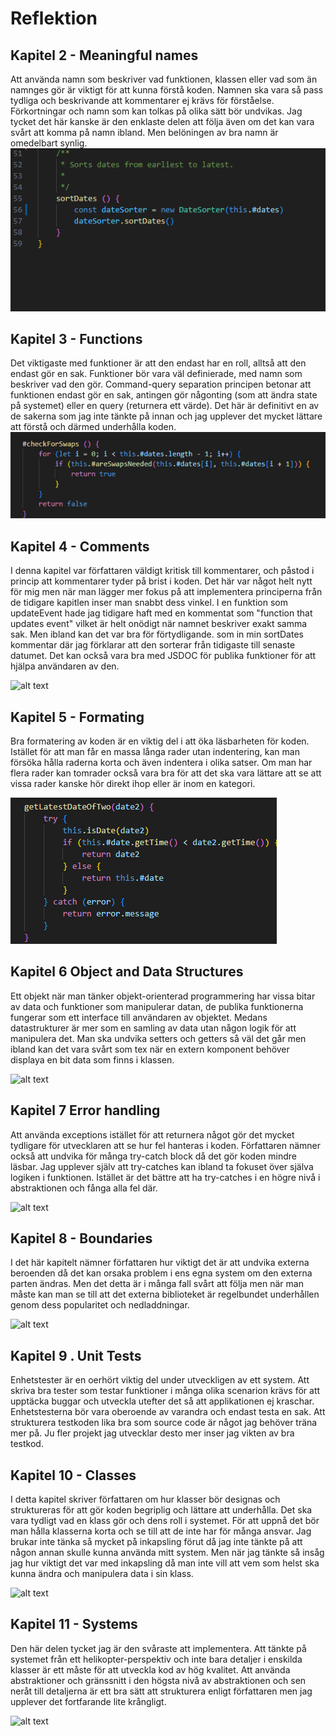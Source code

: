 # Reflektion

## Kapitel 2 - Meaningful names

Att använda namn som beskriver vad funktionen, klassen eller vad som än namnges gör är viktigt för att kunna förstå koden. Namnen ska vara så pass tydliga och beskrivande att kommentarer ej krävs för förståelse. Förkortningar och namn som kan tolkas på olika sätt bör undvikas. Jag tycket det här kanske är den enklaste delen att följa även om det kan vara svårt att komma på namn ibland. Men belöningen av bra namn är omedelbart synlig.
![alt text](image.png)

## Kapitel 3 - Functions

Det viktigaste med funktioner är att den endast har en roll, alltså att den endast gör en sak. Funktioner bör vara väl definierade, med namn som beskriver vad den gör. Command-query separation principen betonar att funktionen endast gör en sak, antingen gör någonting (som att ändra state på systemet) eller en query (returnera ett värde). Det här är definitivt en av de sakerna som jag inte tänkte på innan och jag upplever det mycket lättare att förstå och därmed underhålla koden.
![alt text](image-1.png)

## Kapitel 4 - Comments

I denna kapitel var författaren väldigt kritisk till kommentarer, och påstod i princip att kommentarer tyder på brist i koden. Det här var något helt nytt för mig men när man lägger mer fokus på att implementera principerna från de tidigare kapitlen inser man snabbt dess vinkel. I en funktion som updateEvent hade jag tidigare haft med en kommentat som "function that updates event" vilket är helt onödigt när namnet beskriver exakt samma sak. Men ibland kan det var bra för förtydligande. som in min sortDates kommentar där jag förklarar att den sorterar från tidigaste till senaste datumet. Det kan också vara bra med JSDOC för publika funktioner för att hjälpa användaren av den.

![alt text](<Skärmbild (58).png>)

## Kapitel 5 - Formating

Bra formatering av koden är en viktig del i att öka läsbarheten för koden. Istället för att man får en massa långa rader utan indentering, kan man försöka hålla raderna korta och även indentera i olika satser. Om man har flera rader kan tomrader också vara bra för att det ska vara lättare att se att vissa rader kanske hör direkt ihop eller är inom en kategori.

![alt text](image-2.png)

## Kapitel 6 Object and Data Structures

Ett objekt när man tänker objekt-orienterad programmering har vissa bitar av data och funktioner som manipulerar datan, de publika funktionerna fungerar som ett interface till användaren av objektet. Medans datastrukturer är mer som en samling av data utan någon logik för att manipulera det. Man ska undvika setters och getters så väl det går men ibland kan det vara svårt som tex när en extern komponent behöver displaya en bit data som finns i klassen.

![alt text](<Skärmbild (56).png>)

## Kapitel 7 Error handling

Att använda exceptions istället för att returnera något gör det mycket tydligare för utvecklaren att se hur fel hanteras i koden. Författaren nämner också att undvika för många try-catch block då det gör koden mindre läsbar. Jag upplever själv att try-catches kan ibland ta fokuset över själva logiken i funktionen. Istället är det bättre att ha try-catches i en högre nivå i abstraktionen och fånga alla fel där.

![alt text](<Skärmbild (52).png>)

## Kapitel 8 - Boundaries

I det här kapitelt nämner författaren hur viktigt det är att undvika externa beroenden då det kan orsaka problem i ens egna system om den externa parten ändras. Men det detta är i många fall svårt att följa men när man måste kan man se till att det externa biblioteket är regelbundet underhållen genom dess popularitet och nedladdningar. 

![alt text](<Skärmbild (57).png>)

## Kapitel 9 . Unit Tests

Enhetstester är en oerhört viktig del under utveckligen av ett system. Att skriva bra tester som testar funktioner i många olika scenarion krävs för att upptäcka buggar och utveckla utefter det så att applikationen ej kraschar. Enhetstesterna bör vara oberoende av varandra och endast testa en sak. Att strukturera testkoden lika bra som source code är något jag behöver träna mer på. Ju fler projekt jag utvecklar desto mer inser jag vikten av bra testkod.

## Kapitel 10 - Classes

I detta kapitel skriver författaren om hur klasser bör designas och struktureras för att gör koden begriplig och lättare att underhålla. Det ska vara tydligt vad en klass gör och dens roll i systemet. För att uppnå det bör man hålla klasserna korta och se till att de inte har för många ansvar. Jag brukar inte tänka så mycket på inkapsling förut då jag inte tänkte på att någon annan skulle kunna använda mitt system. Men när jag tänkte så insåg jag hur viktigt det var med inkapsling då man inte vill att vem som helst ska kunna ändra och manipulera data i sin klass.

![alt text](<Skärmbild (55).png>)

## Kapitel 11 - Systems

Den här delen tycket jag är den svåraste att implementera. Att tänkte på systemet från ett helikopter-perspektiv och inte bara detaljer i enskilda klasser är ett måste för att utveckla kod av hög kvalitet. Att använda abstraktioner och gränssnitt i den högsta nivå av abstraktionen och sen neråt till detaljerna är ett bra sätt att strukturera enligt författaren men jag upplever det fortfarande lite krångligt. 

![alt text](<Skärmbild (53)-1.png>)